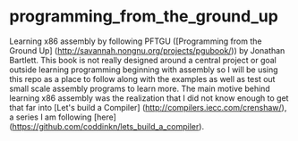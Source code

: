 # programming_from_the_ground_up
Learning x86 assembly by following PFTGU ([Programming from the Ground Up] (http://savannah.nongnu.org/projects/pgubook/)) by Jonathan Bartlett.
This book is not really designed around a central project or goal outside learning programming beginning with assembly so I will be using this repo as a place to follow along with the examples as well as test out small scale assembly programs to learn more.
The main motive behind learning x86 assembly was the realization that I did not know enough to get that far into [Let's build a Compiler] (http://compilers.iecc.com/crenshaw/), a series I am following [here] (https://github.com/coddinkn/lets_build_a_compiler).
